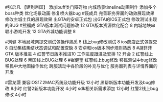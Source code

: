 #张启凡 【建到帝国】
添加buff类门障碍物
内城场景timeline动画制作
添加多个boss种类
优化场景动画
修复喷火器bug
#聂成兵 
完善职务界面的动效展现效果
修改主城士兵的展现效果
出GTA的安卓正式包
出GTA的IOS正式包
修改测试出现的BUG
#熊福成 
GTA版本测试问题修改                                            12
GTA版本资源优化配合                                             8 
内城地块串联小游戏开发                                        12
GTA外城功能调整                                                      8

#刘健 
本地局域网提交测试包操作熟悉	8
线上bug修改测试	8
ios商店正式包提交	8
自动集结集结状态调试和配置查缺	8
安卓和ios版本同步规则熟悉	8
#胡菲菲 
GTA 版本推进 4
红警节日版本推进10
工作进度跟进及安排   12
开会 2
红警线上BUG处理     6
帝国线上BUG处理      6
#崔健奎 
红警线上bug修改
移民测试中bug修改
移民中大地图操作优化
跨服活动中各阶段的补充与优化
服务器列表与详情界面的开发

#雷龙灏 
兼容IOS17.2MAC系统及功能升级 12小时
黑帮新版本功能开发及bug修改  8小时
红警2新版本功能开发 4小时
sdk相关新需求添加 12小时
红警2线上bug修改  4小时